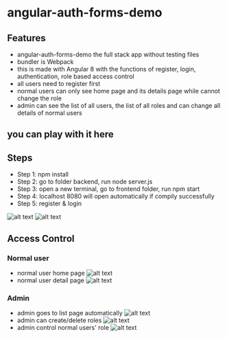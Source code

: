 # angular-auth-forms-demo
## Features
* angular-auth-forms-demo the full stack app without testing files
* bundler is Webpack
* this is made with Angular 8 with the functions of register, login, authentication, role based access control
* all users need to register first 
* normal users can only see home page and its details page while cannot change the role
* admin can see the list of all users, the list of all roles and can change all details of normal users
## you can play with it here 

## Steps
* Step 1: npm install
* Step 2: go to folder backend, run node server.js
* Step 3: open a new terminal, go to frontend folder, run npm start
* Step 4: localhost 8080 will open automatically if compily successfully
* Step 5: register & login

![alt text](https://github.com/Daisyliu6/ng-webpack-auth-forms-demo/blob/master/images/register.png)
![alt text](https://github.com/Daisyliu6/ng-webpack-auth-forms-demo/blob/master/images/login.png)
## Access Control 
### Normal user 
* normal user home page 
![alt text](https://github.com/Daisyliu6/ng-webpack-auth-forms-demo/blob/master/images/normal_user_home_page.png)
* normal user detail page
![alt text](https://github.com/Daisyliu6/ng-webpack-auth-forms-demo/blob/master/images/normal_user_detail_page.png)
### Admin 
* admin goes to list page automatically 
![alt text](https://github.com/Daisyliu6/ng-webpack-auth-forms-demo/blob/master/images/admin_list_page.png)
* admin can create/delete roles
![alt text](https://github.com/Daisyliu6/ng-webpack-auth-forms-demo/blob/master/images/admin_role_page.png)
* admin control normal users' role
![alt text](https://github.com/Daisyliu6/ng-webpack-auth-forms-demo/blob/master/images/admin_control.png)

